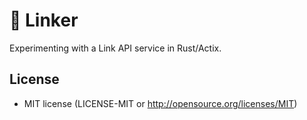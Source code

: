 # 🔗 Linker

Experimenting with a Link API service in Rust/Actix.

## License

-   MIT license (LICENSE-MIT or http://opensource.org/licenses/MIT)
